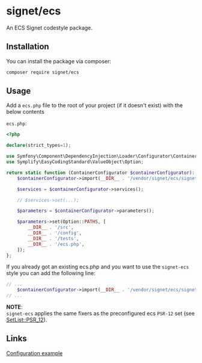 # signet/ecs

An ECS Signet codestyle package.

## Installation

You can install the package via composer:

```bash
composer require signet/ecs
```

## Usage

Add a `ecs.php` file to the root of your project (if it doesn't exist) with the below contents

`ecs.php`:
```php
<?php

declare(strict_types=1);

use Symfony\Component\DependencyInjection\Loader\Configurator\ContainerConfigurator;
use Symplify\EasyCodingStandard\ValueObject\Option;

return static function (ContainerConfigurator $containerConfigurator): void {
    $containerConfigurator->import(__DIR__ . '/vendor/signet/ecs/signet-ecs.php');

    $services = $containerConfigurator->services();

    // $services->set(...);

    $parameters = $containerConfigurator->parameters();

    $parameters->set(Option::PATHS, [
        __DIR__ . '/src',
        __DIR__ . '/config',
        __DIR__ . '/tests',
        __DIR__ . '/ecs.php',
    ]);
};
```

If you already got an existing ecs.php and you want to use the `signet-ecs` style you can add the following line:

```php
// ...
    $containerConfigurator->import(__DIR__ . '/vendor/signet/ecs/signet-ecs.php');
// ...
```

**NOTE**:  
`signet-ecs` applies the same fixers as the preconfigured ecs `PSR-12` set (see [SetList::PSR_12](https://github.com/symplify/easy-coding-standard/blob/master/src/ValueObject/Set/SetList.php#L19)).

## Links

[Configuration example](https://github.com/symplify/easy-coding-standard#configuration)
